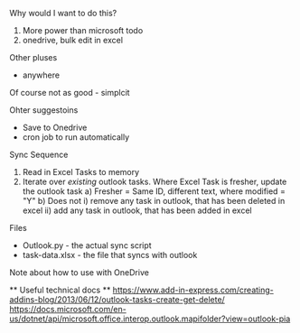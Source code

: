 
Why would I want to do this?
1) More power than microsoft todo
2) onedrive, bulk edit in excel

Other pluses
* anywhere

Of course not as good - simplcit


Ohter suggestoins
* Save to Onedrive
* cron job to run automatically

Sync Sequence
1) Read in Excel Tasks to memory
2) Iterate over *existing* outlook tasks. Where Excel Task is fresher, update the outlook task
    a) Fresher = Same ID, different text, where modified = "Y"
    b) Does not
        i) remove any task in outlook, that has been deleted in excel
        ii) add any task in outlook, that has been added in excel


Files
* Outlook.py - the actual sync script
* task-data.xlsx - the file that syncs with outlook


Note about how to use with OneDrive


** Useful technical docs **
https://www.add-in-express.com/creating-addins-blog/2013/06/12/outlook-tasks-create-get-delete/
https://docs.microsoft.com/en-us/dotnet/api/microsoft.office.interop.outlook.mapifolder?view=outlook-pia
